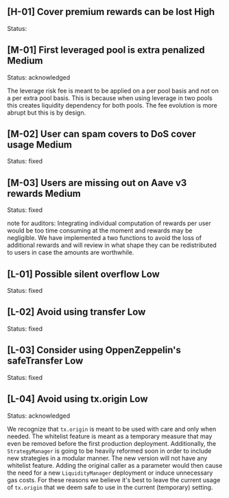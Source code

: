 ## [H-01] Cover premium rewards can be lost High

Status:

## [M-01] First leveraged pool is extra penalized Medium

Status: acknowledged

The leverage risk fee is meant to be applied on a per pool basis and not on a per extra pool basis. This is because when using leverage in two pools this creates liquidity dependency for both pools. The fee evolution is more abrupt but this is by design.

## [M-02] User can spam covers to DoS cover usage Medium

Status: fixed

## [M-03] Users are missing out on Aave v3 rewards Medium

Status: fixed

note for auditors: Integrating individual computation of rewards per user would be too time consuming at the moment and rewards may be negligible. We have implemented a two functions to avoid the loss of additional rewards and will review in what shape they can be redistributed to users in case the amounts are worthwhile.

## [L-01] Possible silent overflow Low

Status: fixed

## [L-02] Avoid using transfer Low

Status: fixed

## [L-03] Consider using OppenZeppelin's safeTransfer Low

Status: fixed

## [L-04] Avoid using tx.origin Low

Status: acknowledged

We recognize that `tx.origin` is meant to be used with care and only when needed. The whitelist feature is meant as a temporary measure that may even be removed before the first production deployment. Additionally, the `StrategyManager` is going to be heavily reformed soon in order to include new strategies in a modular manner. The new version will not have any whitelist feature. Adding the original caller as a parameter would then cause the need for a new `LiquidityManager` deployment or induce unnecessary gas costs. For these reasons we believe it's best to leave the current usage of `tx.origin` that we deem safe to use in the current (temporary) setting.
